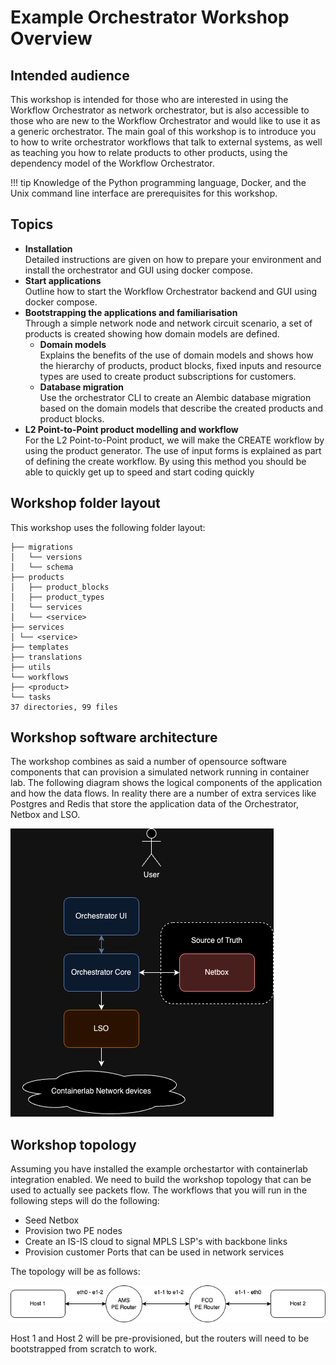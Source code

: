 # Example Orchestrator Workshop Overview

## Intended audience

This workshop is intended for those who are interested in using the Workflow Orchestrator as network orchestrator, but
is also accessible to those who are new to the Workflow Orchestrator and would like to use it as a generic orchestrator.
The main goal of this workshop is to introduce you to how to write orchestrator workflows that talk to external systems,
as well as teaching you how to relate products to other products, using the dependency model of the
Workflow Orchestrator.

!!! tip
    Knowledge of the Python programming language, Docker, and the Unix command line interface are prerequisites for this workshop.


## Topics

* **Installation**  
  Detailed instructions are given on how to prepare your environment and install the orchestrator and GUI using docker compose.
* **Start applications**  
  Outline how to start the Workflow Orchestrator backend and GUI using docker compose.
* **Bootstrapping the applications and familiarisation**  
  Through a simple network node and network circuit scenario, a set of products is created showing how domain models are defined.
  * **Domain models**  
    Explains the benefits of the use of domain models and shows how the hierarchy of products, product blocks, fixed inputs and resource types are used to create product subscriptions for customers.
  * **Database migration**  
    Use the orchestrator CLI to create an Alembic database migration based on the domain models that describe the created products and product blocks.
* **L2 Point-to-Point product modelling and workflow**  
  For the L2 Point-to-Point product, we will make the CREATE workflow by using the product generator. The use of input
  forms is explained as part of defining the create workflow. By using this method you should be able to quickly get
  up to speed and start coding quickly

## Workshop folder layout

This workshop uses the following folder layout:

```text
├── migrations
│   └── versions
│   └── schema
├── products
│   ├── product_blocks
│   ├── product_types
│   └── services
│   └── <service>
├── services
│ └── <service>
├── templates
├── translations
├── utils
└── workflows
├── <product>
└── tasks
37 directories, 99 files
```

## Workshop software architecture
The workshop combines as said a number of opensource software components that can provision a simulated network
running in container lab. The following diagram shows the logical components of the application and how the data
flows. In reality there are a number of extra services like Postgres and Redis that store the application data of
the Orchestrator, Netbox and LSO.

![Software topology](../images/Software-topology.drawio.png)

## Workshop topology
Assuming you have installed the example orchestartor with containerlab integration enabled. We need to build the
workshop topology that can be used to actually see packets flow. The workflows that you will run in the following
steps will do the following:

* Seed Netbox
* Provision two PE nodes
* Create an IS-IS cloud to signal MPLS LSP's with backbone links
* Provision customer Ports that can be used in network services

The topology will be as follows:

![Topology](../images/topology.drawio.png)

Host 1 and Host 2 will be pre-provisioned, but the routers will need to be bootstrapped from scratch to work.
